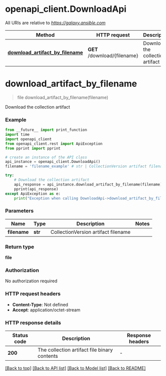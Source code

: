 # openapi_client.DownloadApi

All URIs are relative to *https://galaxy.ansible.com*

Method | HTTP request | Description
------------- | ------------- | -------------
[**download_artifact_by_filename**](DownloadApi.md#download_artifact_by_filename) | **GET** /download/{filename} | Download the collection artifact


# **download_artifact_by_filename**
> file download_artifact_by_filename(filename)

Download the collection artifact

### Example

```python
from __future__ import print_function
import time
import openapi_client
from openapi_client.rest import ApiException
from pprint import pprint

# create an instance of the API class
api_instance = openapi_client.DownloadApi()
filename = 'filename_example' # str | CollectionVersion artifact filename

try:
    # Download the collection artifact
    api_response = api_instance.download_artifact_by_filename(filename)
    pprint(api_response)
except ApiException as e:
    print("Exception when calling DownloadApi->download_artifact_by_filename: %s\n" % e)
```

### Parameters

Name | Type | Description  | Notes
------------- | ------------- | ------------- | -------------
 **filename** | **str**| CollectionVersion artifact filename | 

### Return type

**file**

### Authorization

No authorization required

### HTTP request headers

 - **Content-Type**: Not defined
 - **Accept**: application/octet-stream

### HTTP response details
| Status code | Description | Response headers |
|-------------|-------------|------------------|
**200** | The collection artifact file binary contents |  -  |

[[Back to top]](#) [[Back to API list]](../README.md#documentation-for-api-endpoints) [[Back to Model list]](../README.md#documentation-for-models) [[Back to README]](../README.md)

